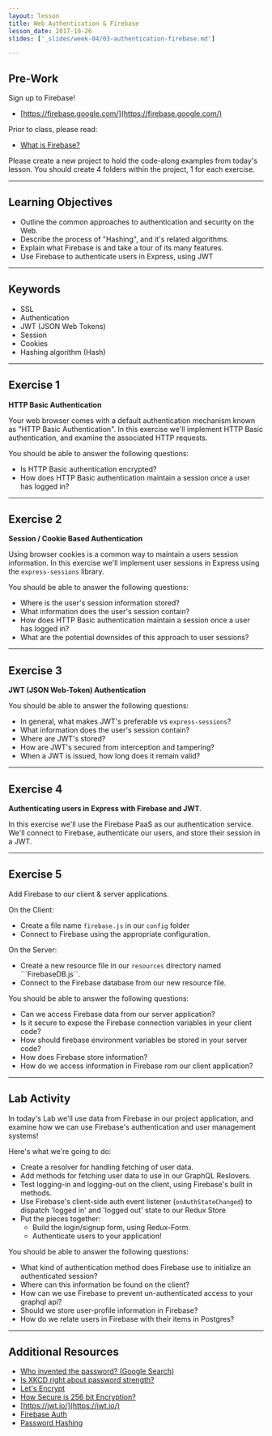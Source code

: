 ```yaml
---
layout: lesson
title: Web Authentication & Firebase
lesson_date: 2017-10-26
slides: ['_slides/week-04/03-authentication-firebase.md']

---
```


## Pre-Work

Sign up to Firebase!
- [https://firebase.google.com/](https://firebase.google.com/)

Prior to class, please read:

- [What is Firebase?](https://howtofirebase.com/what-is-firebase-fcb8614ba442)

Please create a new project to hold the code-along examples from today's lesson.
You should create 4 folders within the project, 1 for each exercise.

---

## Learning Objectives

- Outline the common approaches to authentication and security on the Web.
- Describe the process of "Hashing", and it's related algorithms.
- Explain what Firebase is and take a tour of its many features.
- Use Firebase to authenticate users in Express, using JWT

---

## Keywords

- SSL
- Authentication
- JWT (JSON Web Tokens)
- Session
- Cookies
- Hashing algorithm (Hash)

---

## Exercise 1

**HTTP Basic Authentication**

Your web browser comes with a default authentication mechanism known as "HTTP Basic Authentication".
In this exercise we'll implement HTTP Basic authentication, and examine the associated HTTP requests.

You should be able to answer the following questions:

- Is HTTP Basic authentication encrypted?
- How does HTTP Basic authentication maintain a session once a user has logged in?

---

## Exercise 2

**Session / Cookie Based Authentication**

Using browser cookies is a common way to maintain a users session information. In this exercise we'll implement 
user sessions in Express using the `express-sessions` library.

You should be able to answer the following questions:

- Where is the user's session information stored?
- What information does the user's session contain? 
- How does HTTP Basic authentication maintain a session once a user has logged in?
- What are the potential downsides of this approach to user sessions?

---

## Exercise 3

**JWT (JSON Web-Token) Authentication**


You should be able to answer the following questions:

- In general, what makes JWT's preferable vs `express-sessions`?
- What information does the user's session contain? 
- Where are JWT's stored?
- How are JWT's secured from interception and tampering?
- When a JWT is issued, how long does it remain valid?

---

## Exercise 4

**Authenticating users in Express with Firebase and JWT**.

In this exercise we'll use the Firebase PaaS as our authentication service. 
We'll connect to Firebase, authenticate our users, and store their session in a JWT.


---

## Exercise 5

Add Firebase to our client & server applications.

On the Client: 
- Create a file name ```firebase.js``` in our ```config``` folder
- Connect to Firebase using the appropriate configuration.

On the Server:
- Create a new resource file in our ```resources``` directory named ```FirebaseDB.js``.
- Connect to the Firebase database from our new resource file.


You should be able to answer the following questions:

- Can we access Firebase data from our server application?
- Is it secure to expose the Firebase connection variables in your client code?
- How should firebase environment variables be stored in your server code?
- How does Firebase store information?
- How do we access information in Firebase rom our client application?

---

## Lab Activity

In today's Lab we'll use data from Firebase in our project application, and examine how we can use Firebase's authentication and user management systems!

Here's what we're going to do:

- Create a resolver for handling fetching of user data.
- Add methods for fetching user data to use in our GraphQL Reslovers.
- Test logging-in and logging-out on the client, using Firebase's built in methods.
- Use Firebase's client-side auth event listener (```onAuthStateChanged```) to dispatch 'logged in' and 'logged out' state to our Redux Store
- Put the pieces together: 
    - Build the login/signup form, using Redux-Form. 
    - Authenticate users to your application!

You should be able to answer the following questions:

- What kind of authentication method does Firebase use to initialize an authenticated session?
- Where can this information be found on the client?
- How can we use Firebase to prevent un-authenticated access to your graphql api?
- Should we store user-profile information in Firebase?
- How do we relate users in Firebase with their items in Postgres?

---

## Additional Resources

- [Who invented the password? (Google Search)](https://www.google.ca/search?q=who+invented+the+password&oq=who+invented+the+password&aqs=chrome..69i57j0l4.3088j0j9&sourceid=chrome&ie=UTF-8)
- [Is XKCD right about password strength?](https://security.stackexchange.com/questions/62832/is-the-oft-cited-xkcd-scheme-no-longer-good-advice)
- [Let's Encrypt](https://letsencrypt.org/) 
- [How Secure is 256 bit Encryption?](https://www.youtube.com/watch?v=S9JGmA5_unY)
- [https://jwt.io/](https://jwt.io/)
- [Firebase Auth](https://firebase.google.com/docs/auth/)
- [Password Hashing](https://crackstation.net/hashing-security.htm)

